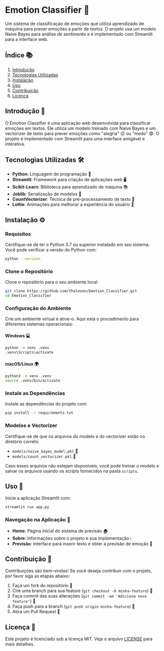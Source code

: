 # Emotion Classifier 🎉

Um sistema de classificação de emoções que utiliza aprendizado de máquina para prever emoções a partir de textos. O projeto usa um modelo Naive Bayes para análise de sentimento e é implementado com Streamlit para a interface web.

## Índice 📚

1. [Introdução](#introdução)
2. [Tecnologias Utilizadas](#tecnologias-utilizadas)
3. [Instalação](#instalação)
4. [Uso](#uso)
5. [Contribuição](#contribuição)
6. [Licença](#licença)

## Introdução 🎯

O Emotion Classifier é uma aplicação web desenvolvida para classificar emoções em textos. Ele utiliza um modelo treinado com Naive Bayes e um vectorizer de texto para prever emoções como "alegria" 😊 ou "medo" 😨. O projeto é implementado com Streamlit para uma interface amigável e interativa.

## Tecnologias Utilizadas 🛠️

- **Python**: Linguagem de programação 🐍
- **Streamlit**: Framework para criação de aplicações web 🖥️
- **Scikit-Learn**: Biblioteca para aprendizado de máquina 📚
- **Joblib**: Serialização de modelos 💾
- **CountVectorizer**: Técnica de pré-processamento de texto 📝
- **Lottie**: Animações para melhorar a experiência do usuário 🎨

## Instalação ⚙️

### Requisitos

Certifique-se de ter o Python 3.7 ou superior instalado em seu sistema. Você pode verificar a versão do Python com:

```bash
python --version
```

### Clone o Repositório

Clone o repositório para o seu ambiente local:

```bash
git clone https://github.com/thaleson/Emotion_Classifier.git
cd Emotion_Classifier
```

### Configuração do Ambiente

Crie um ambiente virtual e ative-o. Aqui está o procedimento para diferentes sistemas operacionais:

#### Windows 💻

```bash
python -m venv .venv
.venv\Scripts\activate
```

#### macOS/Linux 🌍

```bash
python3 -m venv .venv
source .venv/bin/activate
```

### Instale as Dependências

Instale as dependências do projeto com:

```bash
pip install -r requirements.txt
```

### Modelos e Vectorizer

Certifique-se de que os arquivos do modelo e do vectorizer estão no diretório correto:

- `models/naive_bayes_model.pkl` 📁
- `models/count_vectorizer.pkl` 📁

Caso esses arquivos não estejam disponíveis, você pode treinar o modelo e salvar os arquivos usando os scripts fornecidos na pasta `scripts`.

## Uso 🚀

Inicie a aplicação Streamlit com:

```bash
streamlit run app.py
```

### Navegação na Aplicação 🧭

- **Home**: Página inicial do sistema de previsão 🏠
- **Sobre**: Informações sobre o projeto e sua implementação ℹ️
- **Previsão**: Interface para inserir texto e obter a previsão de emoção 💬

## Contribuição 🤝

Contribuições são bem-vindas! Se você deseja contribuir com o projeto, por favor siga as etapas abaixo:

1. Faça um fork do repositório 🍴
2. Crie uma branch para sua feature (`git checkout -b minha-feature`) 🌿
3. Faça commit das suas alterações (`git commit -am 'Adiciona nova feature'`) 📝
4. Faça push para a branch (`git push origin minha-feature`) 🚀
5. Abra um Pull Request 🔄

## Licença 📜

Este projeto é licenciado sob a licença MIT. Veja o arquivo [LICENSE](LICENSE) para mais detalhes.


